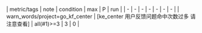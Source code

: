 | metric/tags | note | condition | max | P | run | 
| - | - | - | - | - | - | - |
| warn_words/project=go_kf_center | [ke_center 用户反馈问题命中次数过多 请注意查看] | all(#1)>=3 | 3 | 0 |


